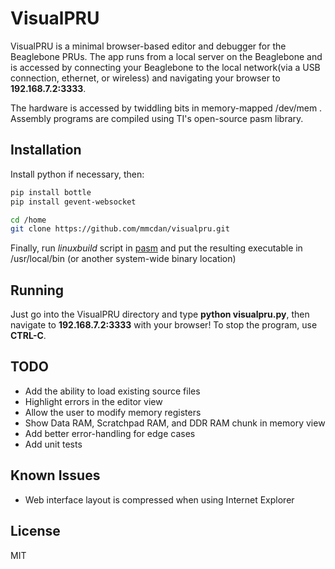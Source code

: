 VisualPRU
=========

VisualPRU is a minimal browser-based editor and debugger for the Beaglebone PRUs. The app runs from a local server on the Beaglebone and is accessed by connecting your Beaglebone to the local network(via a USB connection, ethernet, or wireless) and navigating your browser to **192.168.7.2:3333**.

The hardware is accessed by twiddling bits in memory-mapped /dev/mem . Assembly programs are compiled using TI's open-source pasm library.

Installation
----
Install python if necessary, then:

```sh
pip install bottle
pip install gevent-websocket

cd /home
git clone https://github.com/mmcdan/visualpru.git
```
Finally, run *linuxbuild* script in [pasm] and put the resulting executable in /usr/local/bin (or another system-wide binary location)

Running
----
Just go into the VisualPRU directory and type **python visualpru.py**, then navigate to **192.168.7.2:3333** with your browser! To stop the program, use **CTRL-C**.

TODO
----
* Add the ability to load existing source files
* Highlight errors in the editor view
* Allow the user to modify memory registers
* Show Data RAM, Scratchpad RAM, and DDR RAM chunk in memory view
* Add better error-handling for edge cases
* Add unit tests

Known Issues
----
* Web interface layout is compressed when using Internet Explorer

License
----

MIT

[pasm]:https://github.com/beagleboard/am335x_pru_package/tree/master/pru_sw/utils/pasm_source
